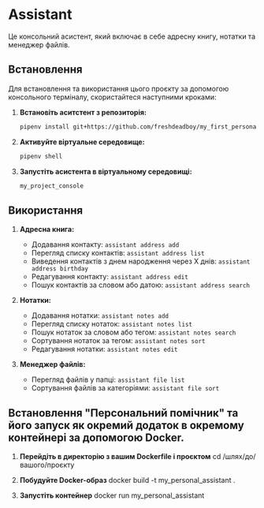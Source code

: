 # Assistant

Це консольний асистент, який включає в себе адресну книгу, нотатки та менеджер файлів.

## Встановлення

Для встановлення та використання цього проєкту за допомогою консольного терміналу, скористайтеся наступними кроками:

1. **Встановіть аситстент з репозиторія:**
    ```bash
    pipenv install git+https://github.com/freshdeadboy/my_first_personal_project.git
    ```

2. **Активуйте віртуальне середовище:**
    ```bash
    pipenv shell
    ```

3. **Запустіть асистента в віртуальному середовищі:**
    ```bash
    my_project_console
    ```

## Використання

1. **Адресна книга:**
    - Додавання контакту: `assistant address add`
    - Перегляд списку контактів: `assistant address list`
    - Виведення контактів з днем народження через X днів: `assistant address birthday`
    - Редагування контакту: `assistant address edit`
    - Пошук контактів за словом або датою: `assistant address search`

2. **Нотатки:**
    - Додавання нотатки: `assistant notes add`
    - Перегляд списку нотаток: `assistant notes list`
    - Пошук нотаток за словом або тегом: `assistant notes search`
    - Сортування нотаток за тегом: `assistant notes sort`
    - Редагування нотатки: `assistant notes edit`

3. **Менеджер файлів:**
    - Перегляд файлів у папці: `assistant file list`
    - Сортування файлів за категоріями: `assistant file sort`

## Встановлення "Персональний помічник" та його запуск як окремий додаток в окремому контейнері за допомогою Docker.    

1. **Перейдіть в директорію з вашим Dockerfile і проєктом**
cd /шлях/до/вашого/проєкту

2. **Побудуйте Docker-образ**
docker build -t my_personal_assistant .

3. **Запустіть контейнер**
docker run my_personal_assistant
